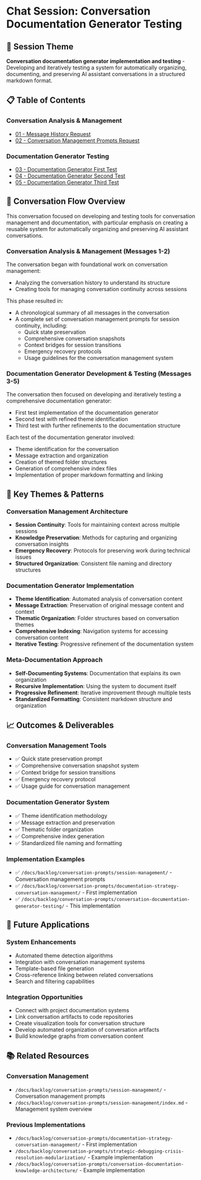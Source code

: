 # Chat Session: Conversation Documentation Generator Testing

## 🎯 **Session Theme**

**Conversation documentation generator implementation and testing** - Developing and iteratively testing a system for automatically organizing, documenting, and preserving AI assistant conversations in a structured markdown format.

## 📋 **Table of Contents**

### Conversation Analysis & Management
- [01 - Message History Request](./01-message-history-request.md)
- [02 - Conversation Management Prompts Request](./02-conversation-management-prompts-request.md)

### Documentation Generator Testing
- [03 - Documentation Generator First Test](./03-documentation-generator-first-test.md)
- [04 - Documentation Generator Second Test](./04-documentation-generator-second-test.md)
- [05 - Documentation Generator Third Test](./05-documentation-generator-third-test.md)

## 🔄 **Conversation Flow Overview**

This conversation focused on developing and testing tools for conversation management and documentation, with particular emphasis on creating a reusable system for automatically organizing and preserving AI assistant conversations.

### **Conversation Analysis & Management (Messages 1-2)**
The conversation began with foundational work on conversation management:
- Analyzing the conversation history to understand its structure
- Creating tools for managing conversation continuity across sessions

This phase resulted in:
- A chronological summary of all messages in the conversation
- A complete set of conversation management prompts for session continuity, including:
  - Quick state preservation
  - Comprehensive conversation snapshots
  - Context bridges for session transitions
  - Emergency recovery protocols
  - Usage guidelines for the conversation management system

### **Documentation Generator Development & Testing (Messages 3-5)**
The conversation then focused on developing and iteratively testing a comprehensive documentation generator:
- First test implementation of the documentation generator
- Second test with refined theme identification
- Third test with further refinements to the documentation structure

Each test of the documentation generator involved:
- Theme identification for the conversation
- Message extraction and organization
- Creation of themed folder structures
- Generation of comprehensive index files
- Implementation of proper markdown formatting and linking

## 🎯 **Key Themes & Patterns**

### **Conversation Management Architecture**
- **Session Continuity**: Tools for maintaining context across multiple sessions
- **Knowledge Preservation**: Methods for capturing and organizing conversation insights
- **Emergency Recovery**: Protocols for preserving work during technical issues
- **Structured Organization**: Consistent file naming and directory structures

### **Documentation Generator Implementation**
- **Theme Identification**: Automated analysis of conversation content
- **Message Extraction**: Preservation of original message content and context
- **Thematic Organization**: Folder structures based on conversation themes
- **Comprehensive Indexing**: Navigation systems for accessing conversation content
- **Iterative Testing**: Progressive refinement of the documentation system

### **Meta-Documentation Approach**
- **Self-Documenting Systems**: Documentation that explains its own organization
- **Recursive Implementation**: Using the system to document itself
- **Progressive Refinement**: Iterative improvement through multiple tests
- **Standardized Formatting**: Consistent markdown structure and organization

## 📈 **Outcomes & Deliverables**

### **Conversation Management Tools**
- ✅ Quick state preservation prompt
- ✅ Comprehensive conversation snapshot system
- ✅ Context bridge for session transitions
- ✅ Emergency recovery protocol
- ✅ Usage guide for conversation management

### **Documentation Generator System**
- ✅ Theme identification methodology
- ✅ Message extraction and preservation
- ✅ Thematic folder organization
- ✅ Comprehensive index generation
- ✅ Standardized file naming and formatting

### **Implementation Examples**
- ✅ `/docs/backlog/conversation-prompts/session-management/` - Conversation management prompts
- ✅ `/docs/backlog/conversation-prompts/documentation-strategy-conversation-management/` - First implementation
- ✅ `/docs/backlog/conversation-prompts/conversation-documentation-generator-testing/` - This implementation

## 🔮 **Future Applications**

### **System Enhancements**
- Automated theme detection algorithms
- Integration with conversation management systems
- Template-based file generation
- Cross-reference linking between related conversations
- Search and filtering capabilities

### **Integration Opportunities**
- Connect with project documentation systems
- Link conversation artifacts to code repositories
- Create visualization tools for conversation structure
- Develop automated organization of conversation artifacts
- Build knowledge graphs from conversation content

## 📚 **Related Resources**

### **Conversation Management**
- `/docs/backlog/conversation-prompts/session-management/` - Conversation management prompts
- `/docs/backlog/conversation-prompts/session-management/index.md` - Management system overview

### **Previous Implementations**
- `/docs/backlog/conversation-prompts/documentation-strategy-conversation-management/` - First implementation
- `/docs/backlog/conversation-prompts/strategic-debugging-crisis-resolution-modularization/` - Example implementation
- `/docs/backlog/conversation-prompts/conversation-documentation-knowledge-architecture/` - Example implementation